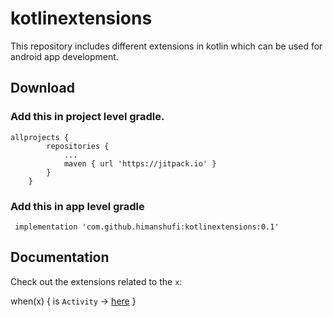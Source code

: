 # kotlinextensions
This repository includes different extensions in kotlin which can be used for android app development.

## Download

### Add this in project level gradle.

```
allprojects {
		repositories {
			...
			maven { url 'https://jitpack.io' }
		}
	}
```
### Add this in app level gradle

```
 implementation 'com.github.himanshufi:kotlinextensions:0.1'

```
## Documentation

Check out the extensions related to the `x`:

when(x) {
  is `Activity` -> [here](https://github.com/himanshufi/kotlinextensions/blob/master/documentation/ActivityExtension.md)
}
